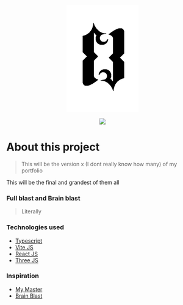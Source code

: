 <div align='center'>

![logo](./src/assets/logo/logoVer2.png)

<!-- ![blast](https://gfycat.com/aptsecretdragon) -->
<img src="https://gfycat.com/aptsecretdragon"/>

</div>

# About this project

> This will be the version x (I dont really know how many) of my portfolio

This will be the final and grandest of them all

### Full blast and Brain blast

> Literally

### Technologies used

- [Typescript](https://www.typescriptlang.org/)
- [Vite JS](https://vitejs.dev/)
- [React JS](https://reactjs.org/)
- [Three JS](https://threejs.org/)

### Inspiration

- [My Master](https://www.youtube.com/watch?v=dQw4w9WgXcQ)
- [Brain Blast](https://www.youtube.com/watch?v=k3q1UTRKow0)
